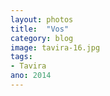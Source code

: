 ```yaml
---
layout: photos
title:  "Vos"
category: blog
image: tavira-16.jpg
tags:
- Tavira
ano: 2014
---
```




